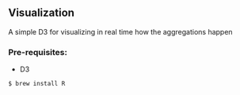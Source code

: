 ## Visualization

A simple D3 for visualizing in real time how the aggregations happen

### Pre-requisites:
* D3

```bash
$ brew install R
```